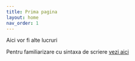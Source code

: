 ```yaml
---
title: Prima pagina
layout: home
nav_order: 1
---
```


Aici vor fi alte lucruri

Pentru familiarizare cu sintaxa de scriere [vezi aici ](https://just-the-docs.github.io/just-the-docs/)